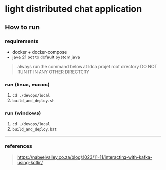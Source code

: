 
# light distributed chat application

## How to run

### requirements
- docker + docker-compose
- java 21 set to default system java

> always run the command below at ldca projet root directory DO NOT RUN IT IN ANY OTHER DIRECTORY 

### run (linux, macos)
1. `cd ./devops/local`
2. `build_and_deploy.sh`

### run (windows)
1. `cd ./devops/local`
2. `build_and_deploy.bat`



---


### references
> https://nabeelvalley.co.za/blog/2023/11-11/interacting-with-kafka-using-kotlin/